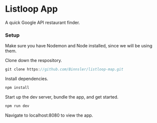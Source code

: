 # Listloop App

A quick Google API restaurant finder.

### Setup

Make sure you have Nodemon and Node installed, since we will be using them.

Clone down the respository.

```javascript
git clone https://github.com/Binnsler/listloop-map.git
```

Install dependencies.

```javascript
npm install
```

Start up the dev server, bundle the app, and get started.

```javascript
npm run dev
```

Navigate to localhost:8080 to view the app.

